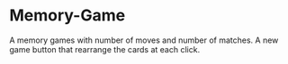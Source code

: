 # Memory-Game

A memory games with number of moves and number of matches.
A new game button that rearrange the cards at each click. 
